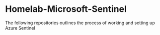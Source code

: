 # Homelab-Microsoft-Sentinel
The following repositories outlines the process of working and setting up Azure Sentinel


